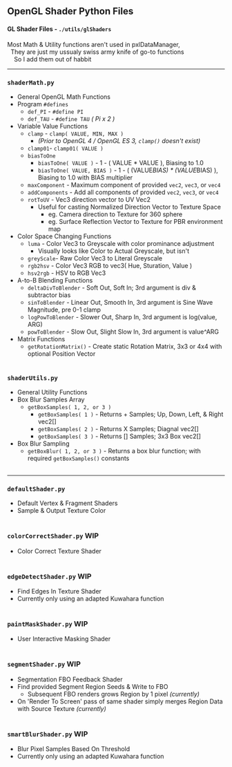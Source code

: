 ## OpenGL Shader Python Files
 #### GL Shader Files - `./utils/glShaders`
 
Most Math & Utility functions aren't used in pxlDataManager,
<br>&nbsp;&nbsp;They are just my ussualy swiss army knife of go-to functions
<br>&nbsp;&nbsp;&nbsp;&nbsp;So I add them out of habbit

<hr>

### `shaderMath.py`
 - General OpenGL Math Functions
 - Program `#defines`
   - `def_PI` - `#define PI`
   - `def_TAU` - `#define TAU` *( Pi x 2 )*
 - Variable Value Functions
   - `clamp` - `clamp( VALUE, MIN, MAX )`
     - *(Prior to OpenGL 4 / OpenGL ES 3, `clamp()` doesn't exist)*
   - `clamp01`- `clamp01( VALUE )`
   - `biasToOne`
     - `biasToOne( VALUE )` - 1 - ( VALUE * VALUE ), Biasing to 1.0
     - `biasToOne( VALUE, BIAS )` - 1 - ( (VALUE*BIAS) * (VALUE*BIAS) ), Biasing to 1.0 with BIAS multiplier
   - `maxComponent` - Maximum component of provided `vec2`, `vec3`, or `vec4`
   - `addComponents` - Add all components of provided `vec2`, `vec3`, or `vec4`
   - `rotToUV` - Vec3 direction vector to UV Vec2
     - Useful for casting Normalized Direction Vector to Texture Space
       - eg. Camera direction to Texture for 360 sphere
       - eg. Surface Reflection Vector to Texture for PBR environment map
 - Color Space Changing Functions
   - `luma` - Color Vec3 to Greyscale with color prominance adjustment
     - Visually looks like Color to Actual Greyscale, but isn't
   - `greyScale`- Raw Color Vec3 to Literal Greyscale
   - `rgb2hsv` - Color Vec3 RGB to vec3( Hue, Sturation, Value )
   - `hsv2rgb` - HSV to RGB Vec3
 - A-to-B Blending Functions
   - `deltaDivToBlender` - Soft Out, Soft In; 3rd argument is div & subtractor bias
   - `sinToBlender` - Linear Out, Smooth In, 3rd argument is Sine Wave Magnitude, pre 0-1 clamp
   - `logPowToBlender` - Slower Out, Sharp In, 3rd argument is log(value, ARG)
   - `powToBlender` - Slow Out, Slight Slow In, 3rd argument is value^ARG
 - Matrix Functions
   - `getRotationMatrix()` - Create static Rotation Matrix, 3x3 or 4x4 with optional Position Vector
<br><br>

### `shaderUtils.py`
 - General  Utility Functions
 - Box Blur Samples Array
   - `getBoxSamples( 1, 2, or 3 )`
     - `getBoxSamples( 1 )` - Returns + Samples; Up, Down, Left, & Right vec2[]
     - `getBoxSamples( 2 )` - Returns X Samples; Diagnal vec2[]
     - `getBoxSamples( 3 )` - Returns [] Samples; 3x3 Box vec2[]
 - Box Blur Sampling
   - `getBoxBlur( 1, 2, or 3 )` - Returns a box blur function; with required `getBoxSamples()` constants
<br><br>

<hr>

### `defaultShader.py`
 - Default Vertex & Fragment Shaders
 - Sample & Output Texture Color
<br><br>


### `colorCorrectShader.py` **WIP**
 - Color Correct Texture Shader
<br><br>

### `edgeDetectShader.py` **WIP**
 - Find Edges In Texture Shader
 - Currently only using an adapted Kuwahara function
<br><br>

### `paintMaskShader.py` **WIP**
 - User Interactive Masking Shader
<br><br>


### `segmentShader.py` **WIP**
 - Segmentation FBO Feedback Shader
 - Find provided Segment Region Seeds & Write to FBO
   - Subsequent FBO renders grows Region by 1 pixel *(currently)*
 - On 'Render To Screen' pass of same shader simply merges Region Data with Source Texture *(currently)*
<br><br>

### `smartBlurShader.py` **WIP**
 - Blur Pixel Samples Based On Threshold
 - Currently only using an adapted Kuwahara function
<br><br>

